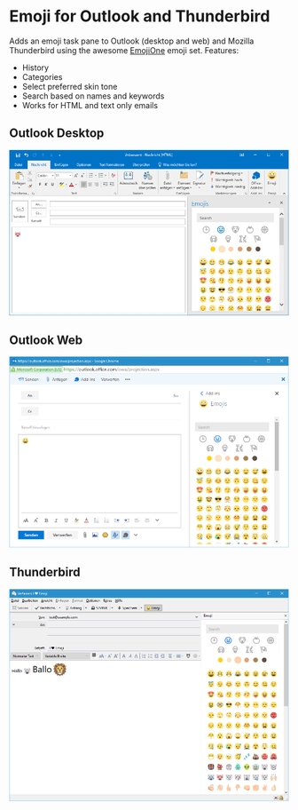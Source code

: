 # Emoji for Outlook and Thunderbird

Adds an emoji task pane to Outlook (desktop and web) and Mozilla Thunderbird using the awesome [EmojiOne](http://emojione.com) emoji set. Features:

* History
* Categories
* Select preferred skin tone
* Search based on names and keywords
* Works for HTML and text only emails

## Outlook Desktop
![Outlook 2016](Images/desktop.png "Outlook 2016")

## Outlook Web
![Office 365](Images/web.png "Office 365")

## Thunderbird
![Thunderbird](Images/thunderbird.png "Thunderbird")
